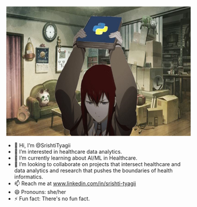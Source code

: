 <p align="center">
  <img width="500" height="350" src="Makise Kurisu_Python.jpg">
</p>

- 👋 Hi, I’m @SrishtiTyagii
- 👀 I’m interested in healthcare data analytics.
- 🌱 I’m currently learning about AI/ML in Healthcare.
- 💞️ I’m looking to collaborate on projects that intersect healthcare and data analytics and research that pushes the boundaries of health informatics.
- 📫 Reach me at www.linkedin.com/in/srishti-tyagii
- 😄 Pronouns: she/her
- ⚡ Fun fact: There's no fun fact. 

<!---
SrishtiTyagii/SrishtiTyagii is a ✨ special ✨ repository because its `README.md` (this file) appears on your GitHub profile.
You can click the Preview link to take a look at your changes.
--->
